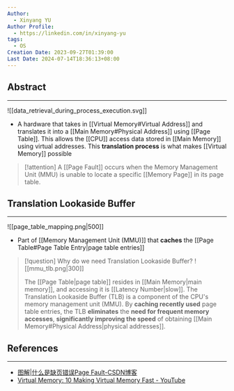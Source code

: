```yaml
---
Author:
  - Xinyang YU
Author Profile:
  - https://linkedin.com/in/xinyang-yu
tags:
  - OS
Creation Date: 2023-09-27T01:39:00
Last Date: 2024-07-14T18:36:13+08:00
---
```

## Abstract
---

![[data_retrieval_during_process_execution.svg]]

- A hardware that takes in [[Virtual Memory#Virtual Address]] and translates it into a [[Main Memory#Physical Address]] using [[Page Table]]. This allows the [[CPU]] access data stored in [[Main Memory]] using virtual addresses. This **translation process** is what makes [[Virtual Memory]] possible

>[!attention]
> A [[Page Fault]] occurs when the Memory Management Unit (MMU) is unable to locate a specific [[Memory Page]] in its page table.



## Translation Lookaside Buffer
---
![[page_table_mapping.png|500]]

- Part of [[Memory Management Unit (MMU)]] that **caches** the [[Page Table#Page Table Entry|page table entries]]

>[!question] Why do we need Translation Lookaside Buffer?
> ![[mmu_tlb.png|300]]
> 
> The [[Page Table|page table]] resides in [[Main Memory|main memory]], and accessing it is [[Latency Number|slow]]. The Translation Lookaside Buffer (TLB) is a component of the CPU's memory management unit (MMU). By **caching recently used** page table entries, the TLB **eliminates** the **need for frequent memory accesses**, **significantly improving the speed** of obtaining [[Main Memory#Physical Address|physical addresses]].




## References
---
- [图解|什么是缺页错误Page Fault-CSDN博客](https://blog.csdn.net/g6U8W7p06dCO99fQ3/article/details/107240849)
- [Virtual Memory: 10 Making Virtual Memory Fast - YouTube](https://youtu.be/uyrSn3qbZ8U?si=TqOhXWXu4DczN9r7)